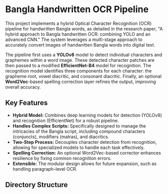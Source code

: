 # Bangla Handwritten OCR Pipeline

This project implements a hybrid Optical Character Recognition (OCR) pipeline for handwritten Bangla words, as detailed in the research paper, "A hybrid approach to Bangla handwritten OCR: combining YOLO and an advanced CNN." The system leverages a multi-stage approach to accurately convert images of handwritten Bangla words into digital text.

The pipeline first uses a **YOLOv8** model to detect individual characters and graphemes within a word image. These detected character patches are then passed to a modified **EfficientNet-B4** model for recognition. The recognition model identifies three components for each character: the grapheme root, vowel diacritic, and consonant diacritic. Finally, an optional **Word2Vec**-based spelling correction layer refines the output, improving overall accuracy.

## Key Features

-   **Hybrid Model:** Combines deep learning models for detection (YOLOv8) and recognition (EfficientNet) for a robust pipeline.
-   **Handles Complex Scripts:** Specifically designed to manage the intricacies of the Bangla script, including compound characters (conjuncts), modifiers (matras), and diacritics.
-   **Two-Step Process:** Decouples character detection from recognition, allowing for specialized models to handle each task effectively.
-   **Spelling Correction:** An optional Word2Vec-based corrector enhances resilience by fixing common recognition errors.
-   **Extensible:** The modular design allows for future expansion, such as handling paragraph-level OCR.

## Directory Structure
